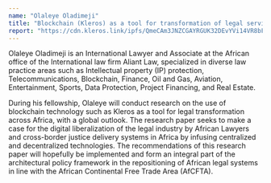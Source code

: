 ```yaml
---
name: "Olaleye Oladimeji"
title: "Blockchain (Kleros) as a tool for transformation of legal services and justice delivery in Africa"
report: "https://cdn.kleros.link/ipfs/QmeCAm3JNZCGAYRGUK32DEvYVi14VR8bFzQ81njBqSEeVV/Olaleye%20Oladimeji%20-%20Kleros%20Fellowship%20Report.pdf"
---
```


Olaleye Oladimeji is an International Lawyer and Associate at the African office of the International law firm Aliant Law, specialized in diverse law practice areas such as Intellectual property (IP) protection, Telecommunications, Blockchain, Finance, Oil and Gas, Aviation, Entertainment, Sports, Data Protection, Project Financing, and Real Estate.

During his fellowship, Olaleye will conduct research on the use of blockchain technology such as Kleros as a tool for legal transformation across Africa, with a global outlook. The research paper seeks to make a case for the digital liberalization of the legal industry by African Lawyers and cross-border justice delivery systems in Africa by infusing centralized and decentralized technologies. The recommendations of this research paper will hopefully be implemented and form an integral part of the architectural policy framework in the repositioning of African legal systems in line with the African Continental Free Trade Area (AfCFTA).
